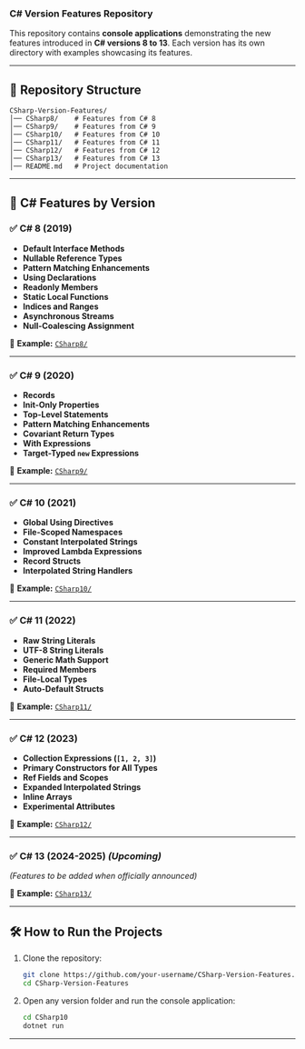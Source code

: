 ### C# Version Features Repository  

This repository contains **console applications** demonstrating the new features introduced in **C# versions 8 to 13**. Each version has its own directory with examples showcasing its features.  

---

## 📂 Repository Structure  

```
CSharp-Version-Features/
│── CSharp8/    # Features from C# 8
│── CSharp9/    # Features from C# 9
│── CSharp10/   # Features from C# 10
│── CSharp11/   # Features from C# 11
│── CSharp12/   # Features from C# 12
│── CSharp13/   # Features from C# 13
│── README.md   # Project documentation
```

---

## 🚀 C# Features by Version  

### ✅ C# 8 (2019)  
- **Default Interface Methods**  
- **Nullable Reference Types**  
- **Pattern Matching Enhancements**  
- **Using Declarations**  
- **Readonly Members**  
- **Static Local Functions**  
- **Indices and Ranges**  
- **Asynchronous Streams**  
- **Null-Coalescing Assignment**  

📂 **Example:** [`CSharp8/`](CSharp8/)  

---

### ✅ C# 9 (2020)  
- **Records**  
- **Init-Only Properties**  
- **Top-Level Statements**  
- **Pattern Matching Enhancements**  
- **Covariant Return Types**  
- **With Expressions**  
- **Target-Typed `new` Expressions**  

📂 **Example:** [`CSharp9/`](CSharp9/)  

---

### ✅ C# 10 (2021)  
- **Global Using Directives**  
- **File-Scoped Namespaces**  
- **Constant Interpolated Strings**  
- **Improved Lambda Expressions**  
- **Record Structs**  
- **Interpolated String Handlers**  

📂 **Example:** [`CSharp10/`](CSharp10/)  

---

### ✅ C# 11 (2022)  
- **Raw String Literals**  
- **UTF-8 String Literals**  
- **Generic Math Support**  
- **Required Members**  
- **File-Local Types**  
- **Auto-Default Structs**  

📂 **Example:** [`CSharp11/`](CSharp11/)  

---

### ✅ C# 12 (2023)  
- **Collection Expressions (`[1, 2, 3]`)**  
- **Primary Constructors for All Types**  
- **Ref Fields and Scopes**  
- **Expanded Interpolated Strings**  
- **Inline Arrays**  
- **Experimental Attributes**  

📂 **Example:** [`CSharp12/`](CSharp12/)  

---

### ✅ C# 13 (2024-2025) *(Upcoming)*  
_(Features to be added when officially announced)_  

📂 **Example:** [`CSharp13/`](CSharp13/)  

---

## 🛠 How to Run the Projects  

1. Clone the repository:  
   ```bash
   git clone https://github.com/your-username/CSharp-Version-Features.git
   cd CSharp-Version-Features
   ```
2. Open any version folder and run the console application:  
   ```bash
   cd CSharp10
   dotnet run
   ```

---

